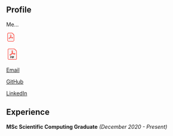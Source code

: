 ## Profile

Me...

[<img src="./PDF_24.png">](John_Duffy_CV.pdf)

[![John_Duffy_CV.pdf](PDF_32.png)](John_Duffy_CV.pdf)

[Email](mailto:johnduffymsc@gmail.com)

[GitHub](https://github.com/johnduffymsc)

[LinkedIn](https://www.linkedin.com/in/johnduffymsc)

## Experience

**MSc Scientific Computing Graduate** _(December 2020 - Present)_
